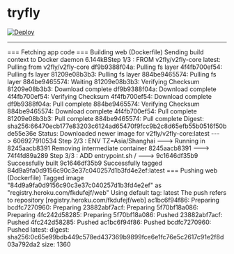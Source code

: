 # tryfly
[![Deploy](https://www.herokucdn.com/deploy/button.svg)](https://heroku.com/deploy)


-----------------------
=== Fetching app code
=== Building web (Dockerfile)
Sending build context to Docker daemon  6.144kBStep 1/3 : FROM v2fly/v2fly-core
latest: Pulling from v2fly/v2fly-core
df9b9388f04a: Pulling fs layer
4f4fb700ef54: Pulling fs layer
81209e08b3b3: Pulling fs layer
884be9465574: Pulling fs layer
884be9465574: Waiting
81209e08b3b3: Verifying Checksum
81209e08b3b3: Download complete
df9b9388f04a: Download complete
4f4fb700ef54: Verifying Checksum
4f4fb700ef54: Download complete
df9b9388f04a: Pull complete
884be9465574: Verifying Checksum
884be9465574: Download complete
4f4fb700ef54: Pull complete
81209e08b3b3: Pull complete
884be9465574: Pull complete
Digest: sha256:66470ecb177e83203c6124ad65470f9fcc9b2c8d65efb55b0516f50bde55e36e
Status: Downloaded newer image for v2fly/v2fly-core:latest
 ---> 606927910534
Step 2/3 : ENV TZ=Asia/Shanghai
 ---> Running in 8245aacb8391
Removing intermediate container 8245aacb8391
 ---> 74f4fd89a289
Step 3/3 : ADD entrypoint.sh /
 ---> 9c1646df35b9
Successfully built 9c1646df35b9
Successfully tagged 84d9a9fa0d9156c90c3e37c040257d1b3fd4e2ef:latest
=== Pushing web (Dockerfile)
Tagged image "84d9a9fa0d9156c90c3e37c040257d1b3fd4e2ef" as "registry.heroku.com/fkdufejf/web"
Using default tag: latest
The push refers to repository [registry.heroku.com/fkdufejf/web]
ac1bc6f94f86: Preparing
bcdfc7270960: Preparing
23882abf7acf: Preparing
5f70bf18a086: Preparing
4fc242d58285: Preparing
5f70bf18a086: Pushed
23882abf7acf: Pushed
4fc242d58285: Pushed
ac1bc6f94f86: Pushed
bcdfc7270960: Pushed
latest: digest: sha256:0c65e99bdb449c578ed437369b9899fce6e1fc76e5c2617c91e2f8d03a792da2 size: 1360
